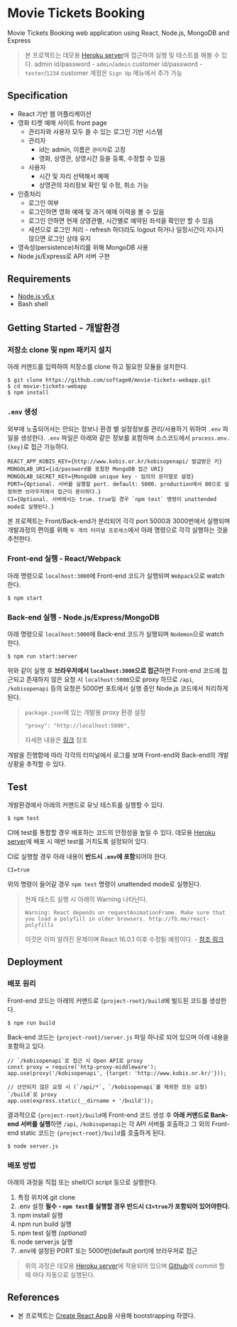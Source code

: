 # Movie Tickets Booking

Movie Tickets Booking web application using React, Node.js, MongoDB and Express

> 본 프로젝트는 데모용 [Heroku server](https://movie-tickets-booking.herokuapp.com/)에 접근하여 실행 및 테스트를 해볼 수 있다.
> admin id/password - `admin`/`admin`
> customer id/password - `tester`/`1234`
> customer 계정은 `Sign Up` 메뉴에서 추가 가능


## Specification

* React 기반 웹 어플리케이션
* 영화 티켓 예매 사이트 front page
    * 관리자와 사용자 모두 쓸 수 있는 로그인 기반 시스템
    * 관리자
        * id는 admin, 이름은 `관리자`로 고정
        * 영화, 상영관, 상영시간 등을 등록, 수정할 수 있음
    * 사용자
        * 시간 및 자리 선택해서 예매
        * 상영관의 자리정보 확인 및 수정, 취소 가능
* 인증처리
    * 로그인 여부
    * 로그인하면 영화 예매 및 과거 예매 이력을 볼 수 있음
    * 로그인 안하면 현재 상영관별, 시간별로 예약된 좌석을 확인만 할 수 있음
    * 세션으로 로그인 처리 - refresh 하더라도 logout 하거나 일정시간이 지나지 않으면 로그인 상태 유지
* 영속성(persistence)처리를 위해 MongoDB 사용
* Node.js/Express로 API 서버 구현


## Requirements

* [Node.js v6.x](https://nodejs.org/)
* Bash shell


## Getting Started - 개발환경

### 저장소 clone 및 npm 패키지 설치

아래 커맨드를 입력하여 저장소를 clone 하고 필요한 모듈을 설치한다.

```shell
$ git clone https://github.com/softage0/movie-tickets-webapp.git
$ cd movie-tickets-webapp
$ npm install
```

### `.env` 생성

외부에 노출되어서는 안되는 정보나 환경 별 설정정보를 관리/사용하기 위하여 `.env` 파일을 생성한다. `.env` 파일은 아래와 같은 정보를 포함하며 소스코드에서 `process.env.{key}`로 접근 가능하다.

```
REACT_APP_KOBIS_KEY={http://www.kobis.or.kr/kobisopenapi/ 발급받은 키}
MONGOLAB_URI={id/password를 포함한 MongoDB 접근 URI}
MONGOLAB_SECRET_KEY={MongoDB unique key - 임의의 문자열로 설정}
PORT={Optional. 서버를 실행할 port. default: 5000. production에서 80으로 설정하면 브라우저에서 접근이 용이하다.}
CI={Optional. 서버에서는 true. true일 경우 `npm test` 명령이 unattended mode로 실행된다.}
```


본 프로젝트는 Front/Back-end가 분리되어 각각 port 5000과 3000번에서 실행되며 개발과정의 편의를 위해 `두 개의 터미널 프로세스`에서 아래 명령으로 각각 실행하는 것을 추천한다.

### Front-end 실행 - React/Webpack
아래 명령으로 `localhost:3000`에 Front-end 코드가 실행되며 `Webpack`으로 watch 한다.
```shell
$ npm start
```

### Back-end 실행 - Node.js/Express/MongoDB
아래 명령으로 `localhost:5000`에 Back-end 코드가 실행되며 `Nodemon`으로 watch 한다.
```shell
$ npm run start:server
```

위와 같이 실행 후 **브라우저에서 `localhost:3000`으로 접근**하면 Front-end 코드에 접근되고 존재하지 않은 요청 시 `localhost:5000`으로 proxy 하므로 `/api`, `/kobisopenapi` 등의 요청은 5000번 포트에서 실행 중인 Node.js 코드에서 처리하게 된다.

> `package.json`에 있는 개발용 proxy 환경 설정
> ```
> "proxy": "http://localhost:5000",
> ```
> 자세한 내용은 [링크](https://github.com/facebookincubator/create-react-app/blob/master/packages/react-scripts/template/README.md#proxying-api-requests-in-development) 참조


개발을 진행함에 따라 각각의 터미널에서 로그를 보며 Front-end와 Back-end의 개발상황을 추적할 수 있다.


## Test

개발환경에서 아래의 커맨드로 유닛 테스트를 실행할 수 있다.
```shell
$ npm test
```

CI에 test를 통합할 경우 배포하는 코드의 안정성을 높일 수 있다. 데모용 [Heroku server](https://movie-tickets-booking.herokuapp.com/)에 배포 시 매번 test를 거치도록 설정되어 있다.

CI로 실행할 경우 아래 내용이 **반드시 `.env`에 포함**되어야 한다.
```
CI=true
```

위의 명령이 들어갈 경우 `npm test` 명령이 unattended mode로 실행된다.

> 현재 테스트 실행 시 아래의 Warning 나타난다.
> ```
> Warning: React depends on requestAnimationFrame. Make sure that you load a polyfill in older browsers. http://fb.me/react-polyfills
> ```
> 이것은 이미 알려진 문제이며 React 16.0.1 이후 수정될 예정이다. - [참조 링크](https://github.com/facebookincubator/create-react-app/issues/3199#issuecomment-335015503)


## Deployment

### 배포 원리
Front-end 코드는 아래의 커맨드로 `{project-root}/build`에 빌드된 코드를 생성한다.

```shell
$ npm run build
```

Back-end 코드는 `{project-root}/server.js` 파일 하나로 되어 있으며 아래 내용을 포함하고 있다.

```node
// `/kobisopenapi`로 접근 시 Open API로 proxy
const proxy = require('http-proxy-middleware');
app.use(proxy('/kobisopenapi', {target: 'http://www.kobis.or.kr/'}));

// 선언되지 않은 요청 시 (`/api/*`, `/kobisopenapi`를 제외한 모든 요청) `/build`로 proxy
app.use(express.static(__dirname + '/build'));
```

결과적으로 `{project-root}/build`에 Front-end 코드 생성 후 **아래 커맨드로 Bank-end 서버를 실행**하면 `/api`, `/kobisopenapi`는 각 API 서버를 호출하고 그 외의 Front-end static 코드는 `{project-root}/build`를 호출하게 된다.
```shell
$ node server.js
```

### 배포 방법

아래의 과정을 직접 또는 shell/CI script 등으로 실행한다.

1. 특정 위치에 git clone
1. .env 설정 **필수 - `npm test`를 실행할 경우 반드시 `CI=true`가 포함되어 있어야한다.**
1. npm install 실행
1. npm run build 실행
1. npm test 실행 _(optional)_
1. node server.js 실행
1. .env에 설정된 PORT 또는 5000번(default port)에 브라우저로 접근

> 위의 과정은 데모용 [Heroku server](https://movie-tickets-booking.herokuapp.com/)에 적용되어 있으며 [Github](https://github.com/softage0/movie-tickets-webapp.git)에 commit 할 때 마다 자동으로 실행된다.


## References

* 본 프로젝트는 [Create React App](https://github.com/facebookincubator/create-react-app)을 사용해 bootstrapping 하였다.
